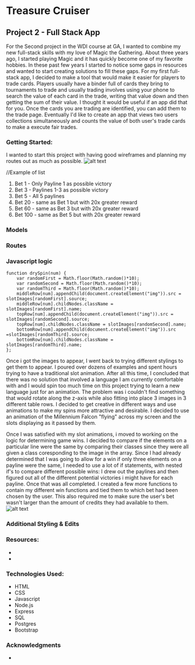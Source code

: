 # Treasure Cruiser
## Project 2 - Full Stack App

For the Second project in the WDI course at GA, I wanted to combine my new full-stack skills with my love of Magic the Gathering.
About three years ago, I started playing Magic and it has quickly become one of my favorite hobbies. In these past few years I started to notice some gaps in resources and wanted to start creating solutions to fill these gaps. For my first full-stack app, I decided to make a tool that would make it easier for players to trade cards. Players usually have a binder full of cards they bring to tournaments to trade and usually trading involves using your phone to search the value of each card in the trade, writing that value down and then getting the sum of their value. I thought it would be useful if an app did that for you. Once the cards you are trading are identified, you can add them to the trade page. Eventually I'd like to create an app that views two users collections simultaneously and counts the value of both user's trade cards to make a execute fair trades.

### Getting Started:
I wanted to start this project with having good wireframes and planning my routes out as much as possible.
![alt text](images/IMG_20170917_213511.jpg)

//Example of list
1. Bet 1 - Only Payline 1 as possible victory
1. Bet 3 - Paylines 1-3 as possible victory
1. Bet 5 - All 5 paylines
1. Bet 20 - same as Bet 1 but with 20x greater reward
1. Bet 60 - same as Bet 3 but with 20x greater reward
1. Bet 100 - same as Bet 5 but with 20x greater reward

### Models

### Routes

### Javascript logic
```
function drySpin(num) {
    var randomFirst = Math.floor(Math.random()*10);
    var randomSecond = Math.floor(Math.random()*10);
    var randomThird = Math.floor(Math.random()*10);
    middleRow[num].appendChild(document.createElement("img")).src = slotImages[randomFirst].source;
    middleRow[num].childNodes.className = slotImages[randomFirst].name;
    topRow[num].appendChild(document.createElement("img")).src = slotImages[randomSecond].source;
    topRow[num].childNodes.className = slotImages[randomSecond].name;
    bottomRow[num].appendChild(document.createElement("img")).src =slotImages[randomThird].source;
    bottomRow[num].childNodes.className = slotImages[randomThird].name;
};
```
Once i got the images to appear, I went back to trying different stylings to get them to appear. I poured over dozens of examples and spent hours trying to have a traditional slot animation. After all this time, I concluded that there was no solution that involved a language I am currently comfortable with and I would spin too much time on this project trying to learn a new language just for an animation. The problem was i couldn't find something that would rotate along the z-axis while also fitting into place 3 images in 3 different table rows. I decided to get creative in different ways and use animations to make my spins more attractive and desirable. I decided to use an animation of the Millennium Falcon "flying" across my screen and the slots displaying as it passed by them.

Once I was satisfied with my slot animations, i moved to working on the logic for determining game wins. I decided to compare if the elements on a particular line were the same by comparing their classes since they were all given a class coresponding to the image in the array. Since I had already determined that I was going to allow for a win if only three elements on a payline were the same, I needed to use a lot of if statements, with nested if's to compare different possible wins: I drew out the paylines and then figured out all of the different potential victories i might have for each payline. Once that was all completed. I created a few more functions to contain my different win functions and tied them to which bet had been chosen by the user. This also required me to make sure the user's bet wasn't larger than the amount of credits they had available to them.
![alt text](images/IMG_20170917_230239.jpg)

### Additional Styling & Edits




### Resources:
* 
* 


### Technologies Used:
* HTML
* CSS
* Javascript
* Node.js
* Express
* SQL
* Postgres
* Bootstrap

### Acknowledgments
* 
